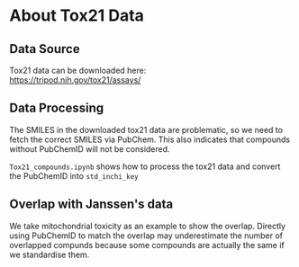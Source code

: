 About Tox21 Data
================


## Data Source
Tox21 data can be downloaded here:  
https://tripod.nih.gov/tox21/assays/


## Data Processing
The SMILES in the downloaded tox21 data are problematic, so we need to fetch
the correct SMILES via PubChem. This also indicates that compounds without
PubChemID will not be considered.

`Tox21_compounds.ipynb` shows how to process the tox21 data and convert the
PubChemID into `std_inchi_key`


## Overlap with Janssen's data
We take mitochondrial toxicity as an example to show the overlap. Directly using
PubChemID to match the overlap may underestimate the number of overlapped
compunds because some compounds are actually the same if we standardise them.
